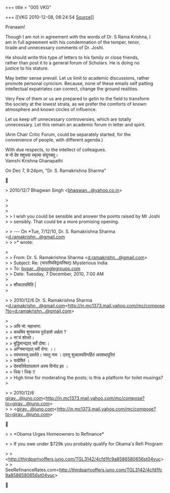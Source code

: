 +++
title = "005 VKG"

+++
[[VKG	2010-12-08, 06:24:54 [Source](https://groups.google.com/g/bvparishat/c/xAbIznFzEoE)]]



Pranaam!

Though I am not in agreement with the words of Dr. S Rama Krishna, I  
am in full agreement with his condemnation of the temper, tenor,  
tirade and unnecessary comments of Dr. Joshi.

He should write this type of letters to his family or close friends,  
rather than post it to a general forum of Scholars. He is doing no  
justice to his stature.

May better sense prevail. Let us limit to academic discussions, rather  
promote personal cynicism. Because, none of these emails self patting  
intellectual expatriates can correct, change the ground realities.

Very Few of them or us are prepared to getin to the field to transform  
the society at the lowest strata, as we prefer the comforts of known  
atmosphere and known circles of influence.

Let us keep off unnecessary controversies, which are totally  
unnecessary. Let this remain an academic forum in letter and spirit.

(Arm Chair Critic Forum, could be separately started, for the  
convenience of people, with different agenda.)

With due respects, to the intellect of colleagues.  
स नो देव श्शुभया स्मृत्या संयुनक्तु।  
Vamshi Krishna Ghanapathi

On Dec 7, 9:24pm, "Dr. S. Ramakrishna Sharma"



\> 2010/12/7 Bhagwan Singh \<[bhagwan...@yahoo.co.in]()\>

  
\>  
\>  
\>  
\> \> I wish you could be sensible and answer the points raised by Mr Joshi  
\> \> sensibly. That could be a more promising opening.  

\> \> --- On \*Tue, 7/12/10, Dr. S. Ramakrishna Sharma \<[d.ramakrishn...@gmail.com]()  
\> \> \>\* wrote:

  
\>  
\> \> From: Dr. S. Ramakrishna Sharma \<[d.ramakrishn...@gmail.com]()\>  
\> \> Subject: Re: {भारतीयविद्वत्परिषत्} Mysterious India  
\> \> To: [bvpar...@googlegroups.com]()  
\> \> Date: Tuesday, 7 December, 2010, 7:00 AM  
\>  
\> \> शौचालयमिति \|  
\>  

\> \> 2010/12/6 Dr. S. Ramakrishna Sharma \<[d.ramakrishn...@gmail.com]()\<<http://in.mc1373.mail.yahoo.com/mc/compose?to=d.ramakrishn...@gmail.com>\>

  
\>  
\> \> अयि भो: महाभागा:  
\> \> कथमिव शुनकस्य पुरोडाशे अर्हता ?  
\> \> ना'यं शोभते।  
\> \> बुद्धिमान्द्यात् सर्वे दोषा:।  
\> \> अग्निमान्द्यात् सर्वे रोगा: ।।  
\> \> स्वभावस्तु प्रवर्तते। भवतु नाम । एतत्तु शुचालयविगर्हितं अपशब्दपूरितं  
\> \> यत्प्रेषितं ।  
\> \> देवयतिवेदापलपनं अस्य विनोद इव ।  
\> \> धिक् ! धिक् !!  
\> \> High time for moderating the posts; is this a platform for toilet musings?  
\>  

\> \> 2010/12/6 [girav...@juno.com]()\<<http://in.mc1373.mail.yahoo.com/mc/compose?to=girav...@juno.com>\>  
\> \> \<[girav...@juno.com]()\<<http://in.mc1373.mail.yahoo.com/mc/compose?to=girav...@juno.com>\>



\> \> \*Obama Urges Homeowners to Refinance\*

  
\> \> If you owe under $729k you probably qualify for Obama's Refi Program  

\> \> \<<http://thirdpartyoffers.juno.com/TGL3142/4cfd1fc9a8586580656st04vuc>\>  
\> \> SeeRefinanceRates.com\<<http://thirdpartyoffers.juno.com/TGL3142/4cfd1fc9a8586580656st04vuc>\>



